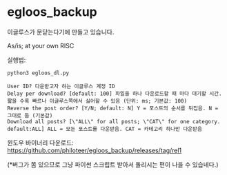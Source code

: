 # egloos_backup

이글루스가 문닫는다기에 만들고 있습니다.

As/is; at your own RISC

실행법: 
```
python3 egloos_dl.py

User ID? 다운받고자 하는 이글루스 계정 ID
Delay per download? [default: 100] 파일을 하나 다운로드할 때 마다 대기할 시간. 짧을 수록 빠르나 이글루스쪽에서 싫어할 수 있음 (단위: ms; 기본값: 100)
Reverse the post order? [Y/N; default: N] Y = 포스트의 순서를 뒤집음. N = 그대로 둠 (기본값)
Download all posts? [\"ALL\" for all posts; \"CAT\" for one category. default:ALL] ALL = 모든 포스트를 다운받음. CAT = 카테고리 하나만 다운받음
```

윈도우 바이너리 다운로드: https://github.com/philoteer/egloos_backup/releases/tag/rel1 

(*버그가 쫌 있으므로 그냥 파이썬 스크립트 받아서 돌리시는 편이 나을 수 있습네다.)
